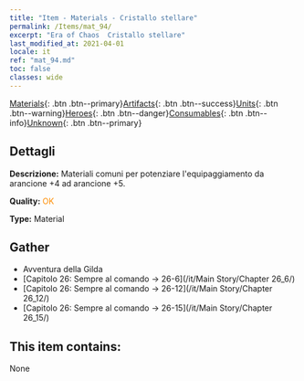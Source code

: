 ```yaml
---
title: "Item - Materials - Cristallo stellare"
permalink: /Items/mat_94/
excerpt: "Era of Chaos  Cristallo stellare"
last_modified_at: 2021-04-01
locale: it
ref: "mat_94.md"
toc: false
classes: wide
---
```

 [Materials](/it/Items/){: .btn .btn--primary}[Artifacts](/it/Items/Artifacts/){: .btn .btn--success}[Units](/it/Items/Units/){: .btn .btn--warning}[Heroes](/it/Items/Heroes/){: .btn .btn--danger}[Consumables](/it/Items/Consumables/){: .btn .btn--info}[Unknown](/it/Items/Unknown/){: .btn .btn--primary}

## Dettagli
 **Descrizione:** Materiali comuni per potenziare l'equipaggiamento da arancione +4 ad arancione +5.

 **Quality:** <span style="color: #FF8C00">OK</span>

 **Type:** Material

## Gather

*    Avventura della Gilda 
*    [Capitolo 26: Sempre al comando -> 26-6](/it/Main Story/Chapter 26_6/) 
*    [Capitolo 26: Sempre al comando -> 26-12](/it/Main Story/Chapter 26_12/) 
*    [Capitolo 26: Sempre al comando -> 26-15](/it/Main Story/Chapter 26_15/) 

## This item contains:

  None

